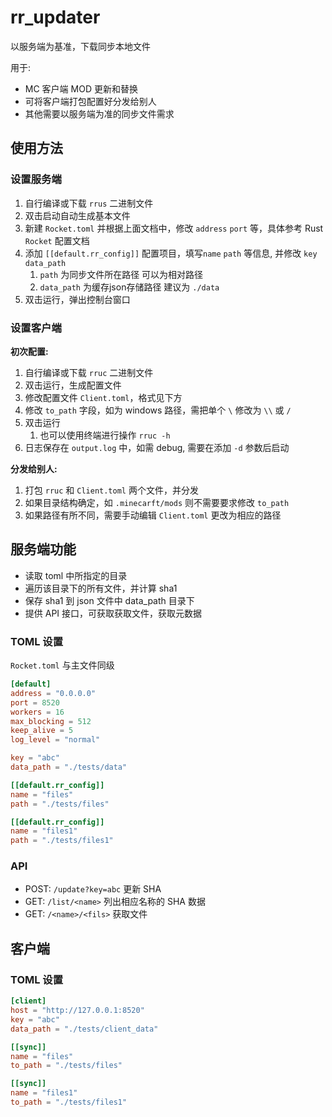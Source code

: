 # rr_updater

以服务端为基准，下载同步本地文件

用于:

- MC 客户端 MOD 更新和替换
- 可将客户端打包配置好分发给别人
- 其他需要以服务端为准的同步文件需求

## 使用方法

### 设置服务端

1. 自行编译或下载 `rrus` 二进制文件
2. 双击启动自动生成基本文件
3. 新建 `Rocket.toml` 并根据上面文档中，修改 `address` `port` 等，具体参考 Rust `Rocket` 配置文档
4. 添加 `[[default.rr_config]]` 配置项目，填写`name` `path` 等信息, 并修改 `key` `data_path` 
   1. `path` 为同步文件所在路径 可以为相对路径
   2. `data_path` 为缓存json存储路径 建议为 `./data`
5. 双击运行，弹出控制台窗口

### 设置客户端

**初次配置:**

1. 自行编译或下载 `rruc` 二进制文件
2. 双击运行，生成配置文件
3. 修改配置文件 `Client.toml`，格式见下方
4. 修改 `to_path` 字段，如为 windows 路径，需把单个 `\` 修改为 `\\` 或 `/`
5. 双击运行
   1. 也可以使用终端进行操作 `rruc -h`
6. 日志保存在 `output.log` 中，如需 debug, 需要在添加 `-d` 参数后启动

**分发给别人:**

1. 打包 `rruc` 和 `Client.toml` 两个文件，并分发
2. 如果目录结构确定，如 `.minecarft/mods` 则不需要要求修改 `to_path`
3. 如果路径有所不同，需要手动编辑 `Client.toml` 更改为相应的路径

## 服务端功能

- 读取 toml 中所指定的目录
- 遍历该目录下的所有文件，并计算 sha1
- 保存 sha1 到 json 文件中 data_path 目录下
- 提供 API 接口，可获取获取文件，获取元数据

### TOML 设置

`Rocket.toml` 与主文件同级

```toml
[default]
address = "0.0.0.0"
port = 8520
workers = 16
max_blocking = 512
keep_alive = 5
log_level = "normal"

key = "abc"
data_path = "./tests/data"

[[default.rr_config]]
name = "files"
path = "./tests/files"

[[default.rr_config]]
name = "files1"
path = "./tests/files1"
```

### API

- POST: `/update?key=abc` 更新 SHA
- GET: `/list/<name>` 列出相应名称的 SHA 数据
- GET: `/<name>/<fils>` 获取文件

## 客户端

### TOML 设置

```toml
[client]
host = "http://127.0.0.1:8520"
key = "abc"
data_path = "./tests/client_data"

[[sync]]
name = "files"
to_path = "./tests/files"

[[sync]]
name = "files1"
to_path = "./tests/files1"
```

